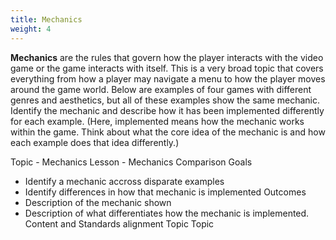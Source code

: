 ```yaml
---
title: Mechanics
weight: 4
---
```


**Mechanics** are the rules that govern how the player interacts with the video game or the game interacts with itself. This is a very broad topic that covers everything from how a player may navigate a menu to how the player moves around the game world. Below are examples of four games with different genres and aesthetics, but all of these examples show the same mechanic. Identify the mechanic and describe how it has been implemented differently for each example. (Here, implemented means how the mechanic works within the game. Think about what the core idea of the mechanic is and how each example does that idea differently.)


Topic - Mechanics
Lesson - Mechanics Comparison
Goals
* Identify a mechanic accross disparate examples
* Identify differences in how that mechanic is implemented
Outcomes
* Description of the mechanic shown
* Description of what differentiates how the mechanic is implemented.
Content and Standards alignment
Topic
Topic